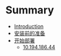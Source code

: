 # Summary

* [Introduction](README.md)
* [安装前的准备](chapter1.md)
* [开始部署](kai-shi-bu-shu.md)
  * [10.194.186.44](kai-shi-bu-shu/1019418644.md)

